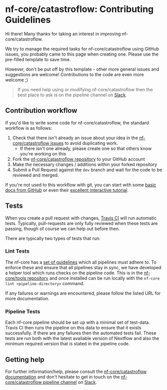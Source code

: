 # nf-core/catastroflow: Contributing Guidelines

Hi there! Many thanks for taking an interest in improving nf-core/catastroflow.

We try to manage the required tasks for nf-core/catastroflow using GitHub issues, you probably came to this page when creating one. Please use the pre-filled template to save time.

However, don't be put off by this template - other more general issues and suggestions are welcome! Contributions to the code are even more welcome ;)

> If you need help using or modifying nf-core/catastroflow then the best place to ask is on the pipeline channel on [Slack](https://nf-co.re/join/slack/).



## Contribution workflow
If you'd like to write some code for nf-core/catastroflow, the standard workflow
is as follows:

1. Check that there isn't already an issue about your idea in the
   [nf-core/catastroflow issues](https://github.com/nf-core/catastroflow/issues) to avoid
   duplicating work.
    * If there isn't one already, please create one so that others know you're working on this
2. Fork the [nf-core/catastroflow repository](https://github.com/nf-core/catastroflow) to your GitHub account
3. Make the necessary changes / additions within your forked repository
4. Submit a Pull Request against the `dev` branch and wait for the code to be reviewed and merged.

If you're not used to this workflow with git, you can start with some [basic docs from GitHub](https://help.github.com/articles/fork-a-repo/) or even their [excellent interactive tutorial](https://try.github.io/).


## Tests
When you create a pull request with changes, [Travis CI](https://travis-ci.org/) will run automatic tests.
Typically, pull-requests are only fully reviewed when these tests are passing, though of course we can help out before then.

There are typically two types of tests that run:

### Lint Tests
The nf-core has a [set of guidelines](https://nf-co.re/developers/guidelines) which all pipelines must adhere to.
To enforce these and ensure that all pipelines stay in sync, we have developed a helper tool which runs checks on the pipeline code. This is in the [nf-core/tools repository](https://github.com/nf-core/tools) and once installed can be run locally with the `nf-core lint <pipeline-directory>` command.

If any failures or warnings are encountered, please follow the listed URL for more documentation.

### Pipeline Tests
Each nf-core pipeline should be set up with a minimal set of test-data.
Travis CI then runs the pipeline on this data to ensure that it exists successfully.
If there are any failures then the automated tests fail.
These tests are run both with the latest available version of Nextflow and also the minimum required version that is stated in the pipeline code.

## Getting help
For further information/help, please consult the [nf-core/catastroflow documentation](https://github.com/nf-core/catastroflow#documentation) and don't hesitate to get in touch on the [nf-core/catastroflow pipeline channel](https://nfcore.slack.com/channels/nf-core/catastroflow) on [Slack](https://nf-co.re/join/slack/).
